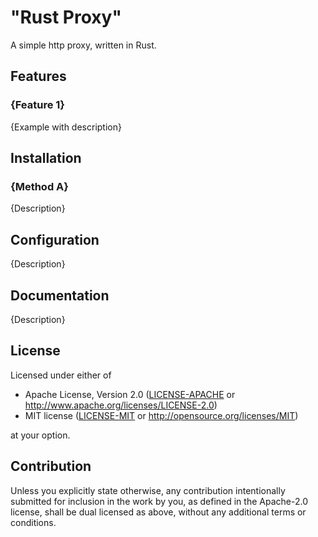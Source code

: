 # "Rust Proxy"

A simple http proxy, written in Rust.

## Features

### {Feature 1}

{Example with description}

## Installation

### {Method A}

{Description}

## Configuration

{Description}

## Documentation

{Description}

## License

Licensed under either of

- Apache License, Version 2.0
  ([LICENSE-APACHE](LICENSE-APACHE) or http://www.apache.org/licenses/LICENSE-2.0)
- MIT license
  ([LICENSE-MIT](LICENSE-MIT) or http://opensource.org/licenses/MIT)

at your option.

## Contribution

Unless you explicitly state otherwise, any contribution intentionally submitted
for inclusion in the work by you, as defined in the Apache-2.0 license, shall
be dual licensed as above, without any additional terms or conditions.
